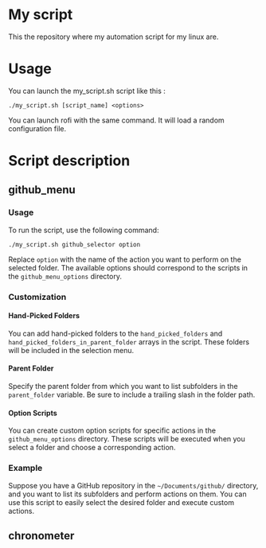 # My script

This the repository where my automation script for my linux are.

# Usage

You can launch the my_script.sh script like this :

```shell
./my_script.sh [script_name] <options>
```

You can launch rofi with the same command. It will load a random configuration file.

# Script description

## github_menu

### Usage

To run the script, use the following command:

```shell
./my_script.sh github_selector option
```

Replace `option` with the name of the action you want to perform on the selected folder. The available options should correspond to the scripts in the `github_menu_options` directory.

### Customization

#### Hand-Picked Folders

You can add hand-picked folders to the `hand_picked_folders` and `hand_picked_folders_in_parent_folder` arrays in the script. These folders will be included in the selection menu.

#### Parent Folder

Specify the parent folder from which you want to list subfolders in the `parent_folder` variable. Be sure to include a trailing slash in the folder path.

#### Option Scripts

You can create custom option scripts for specific actions in the `github_menu_options` directory. These scripts will be executed when you select a folder and choose a corresponding action.

### Example

Suppose you have a GitHub repository in the `~/Documents/github/` directory, and you want to list its subfolders and perform actions on them. You can use this script to easily select the desired folder and execute custom actions.

## chronometer
